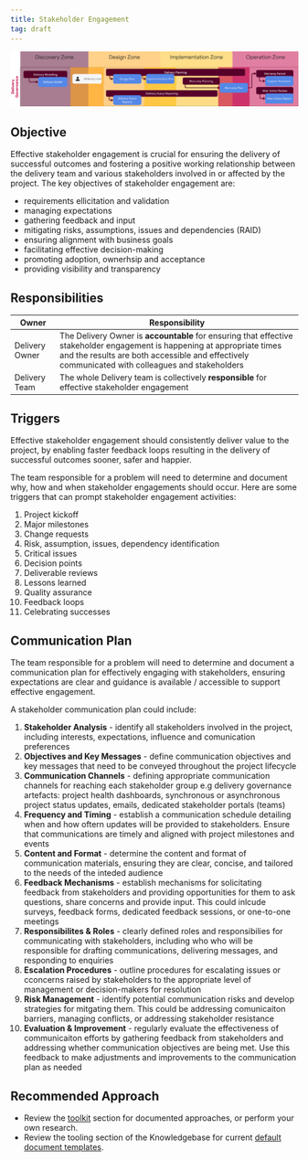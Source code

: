 ```yaml
---
title: Stakeholder Engagement
tag: draft
---
```


![Stakeholder Engagement](../delivery-governance.png)

## Objective
Effective stakeholder engagement is crucial for ensuring the delivery of successful outcomes and fostering a positive working relationship between the delivery team and various stakeholders involved in or affected by the project. The key objectives of stakeholder engagement are:
  - requirements ellicitation and validation
  - managing expectations
  - gathering feedback and input
  - mitigating risks, assumptions, issues and dependencies (RAID)
  - ensuring alignment with business goals 
  - facilitating effective decision-making
  - promoting adoption, ownerhsip and acceptance 
  - providing visibility and transparency


## Responsibilities

| Owner                 | Responsibility |
|---|---|
| Delivery Owner        | The Delivery Owner is **accountable** for ensuring that effective stakeholder engagement is happening at appropriate times and the results are both accessible and effectively communicated with colleagues and stakeholders |
| Delivery Team         | The whole Delivery team is collectively **responsible** for effective stakeholder engagement |


## Triggers

Effective stakeholder engagement should consistently deliver value to the project, by enabling faster feedback loops resulting in the delivery of successful outcomes sooner, safer and happier.

The team responsible for a problem will need to determine and document why, how and when stakeholder engagements should occur. Here are some triggers that can prompt stakeholder engagement activities:

1. Project kickoff
2. Major milestones
3. Change requests
4. Risk, assumption, issues, dependency identification 
5. Critical issues
6. Decision points 
7. Deliverable reviews
8. Lessons learned
9. Quality assurance 
10. Feedback loops 
11. Celebrating successes


## Communication Plan

The team responsible for a problem will need to determine and document a communication plan for effectively engaging with stakeholders, ensuring expectations are clear and guidance is available / accessible to support effective engagement. 

A stakeholder communication plan could include: 
1. **Stakeholder Analysis** - identify all stakeholders involved in the project, including interests, expectations, influence and comunication preferences 
2. **Objectives and Key Messages** - define communication objectives and key messages that need to be conveyed throughout the project lifecycle 
3. **Communication Channels** - defining appropriate communication channels for reaching each stakeholder group e.g delivery governance artefacts: project health dashboards, synchronous or asynchronous project status updates, emails, dedicated stakeholder portals (teams)
4. **Frequency and Timing** - establish a communication schedule detailing when and how oftern updates will be provided to stakeholders. Ensure that communications are timely and aligned with project milestones and events 
5. **Content and Format** - determine the content and format of communication materials, ensuring they are clear, concise, and tailored to the needs of the inteded audience
6. **Feedback Mechanisms** - establish mechanisms for solicitating feedback from stakeholders and providing opportunities for them to ask questions, share concerns and provide input. This could inlcude surveys, feedback forms, dedicated feedback sessions, or one-to-one meetings 
7. **Responsibilites & Roles** - clearly defined roles and responsibilies for communicating with stakeholders, including who who will be responsible for drafting communications, delivering messages, and responding to enquiries 
8. **Escalation Procedures** - outline procedures for escalating issues or cconcerns raised by stakeholders to the appropriate level of management or decision-makers for resolution 
9. **Risk Management** - identify potential communication risks and develop strategies for mitgating them. This could be addressing comunicaiton barriers, managing conflicts, or addressing stakeholder resistance 
10. **Evaluation & Improvement** - regularly evaluate the effectiveness of communicaiton efforts by gathering feedback from stakeholders and addressing whether communication objectives are being met. Use this feedback to make adjustments and improvements to the communication plan as needed


## Recommended Approach

- Review the [toolkit](/Ways-of-Working/Toolkit) section for documented approaches, or perform your own research.
- Review the tooling section of the Knowledgebase for current [default document templates](https://knowledgebase.platformdev.amdigital.co.uk/Tools-and-Providers/AMPFlow-Governance/).
